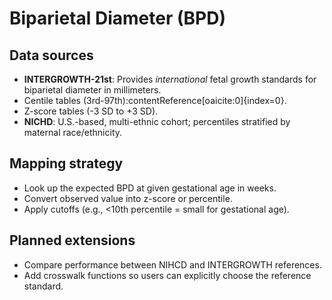 # Biparietal Diameter (BPD)

## Data sources
- **INTERGROWTH-21st**: Provides *international* fetal growth standards for biparietal diameter in millimeters.  
 - Centile tables (3rd-97th):contentReference[oaicite:0]{index=0}.  
 - Z-score tables (-3 SD to +3 SD).  
- **NICHD**: U.S.-based, multi-ethnic cohort; percentiles stratified by maternal race/ethnicity.  

## Mapping strategy
- Look up the expected BPD at given gestational age in weeks.  
- Convert observed value into z-score or percentile.  
- Apply cutoffs (e.g., <10th percentile = small for gestational age).  

## Planned extensions
- Compare performance between NIHCD and INTERGROWTH references.  
- Add crosswalk functions so users can explicitly choose the reference standard.
